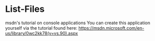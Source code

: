 # List-Files
msdn's tutorial on console applications
You can create this application yourself via the tutorial found here: https://msdn.microsoft.com/en-us/library/0wc2kk78(v=vs.90).aspx
